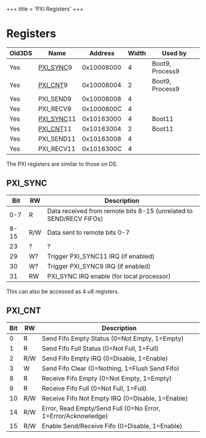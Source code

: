 +++
title = 'PXI Registers'
+++

# Registers

| Old3DS | Name                               | Address    | Width | Used by         |
|--------|------------------------------------|------------|-------|-----------------|
| Yes    | [PXI_SYNC](#pxi_sync "wikilink")9  | 0x10008000 | 4     | Boot9, Process9 |
| Yes    | [PXI_CNT](#pxi_cnt "wikilink")9    | 0x10008004 | 2     | Boot9, Process9 |
| Yes    | PXI_SEND9                          | 0x10008008 | 4     |                 |
| Yes    | PXI_RECV9                          | 0x1000800C | 4     |                 |
| Yes    | [PXI_SYNC](#pxi_sync "wikilink")11 | 0x10163000 | 4     | Boot11          |
| Yes    | [PXI_CNT](#pxi_cnt "wikilink")11   | 0x10163004 | 2     | Boot11          |
| Yes    | PXI_SEND11                         | 0x10163008 | 4     |                 |
| Yes    | PXI_RECV11                         | 0x1016300C | 4     |                 |

The PXI registers are similar to those on DS.

## PXI_SYNC

| Bit  | RW  | Description                                                        |
|------|-----|--------------------------------------------------------------------|
| 0-7  | R   | Data received from remote bits 8-15 (unrelated to SEND/RECV FIFOs) |
| 8-15 | R/W | Data sent to remote bits 0-7                                       |
| 23   | ?   | ?                                                                  |
| 29   | W?  | Trigger PXI_SYNC11 IRQ (if enabled)                                |
| 30   | W?  | Trigger PXI_SYNC9 IRQ (if enabled)                                 |
| 31   | RW  | PXI_SYNC IRQ enable (for local processor)                          |

This can also be accessed as 4 u8 registers.

## PXI_CNT

| Bit | RW  | Description                                                   |
|-----|-----|---------------------------------------------------------------|
| 0   | R   | Send Fifo Empty Status (0=Not Empty, 1=Empty)                 |
| 1   | R   | Send Fifo Full Status (0=Not Full, 1=Full)                    |
| 2   | R/W | Send Fifo Empty IRQ (0=Disable, 1=Enable)                     |
| 3   | W   | Send Fifo Clear (0=Nothing, 1=Flush Send Fifo)                |
| 8   | R   | Receive Fifo Empty (0=Not Empty, 1=Empty)                     |
| 9   | R   | Receive Fifo Full (0=Not Full, 1=Full)                        |
| 10  | R/W | Receive Fifo Not Empty IRQ (0=Disable, 1=Enable)              |
| 14  | R/W | Error, Read Empty/Send Full (0=No Error, 1=Error/Acknowledge) |
| 15  | R/W | Enable Send/Receive Fifo (0=Disable, 1=Enable)                |